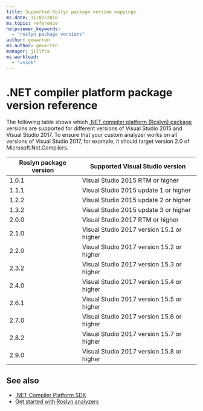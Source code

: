 ```yaml
---
title: Supported Roslyn package version mappings
ms.date: 11/02/2018
ms.topic: reference
helpviewer_keywords:
  - "roslyn package versions"
author: gewarren
ms.author: gewarren
manager: jillfra
ms.workload:
  - "vssdk"
---
```

# .NET compiler platform package version reference

The following table shows which [.NET compiler platform (Roslyn) package](https://www.nuget.org/packages/Microsoft.Net.Compilers/) versions are supported for different versions of Visual Studio 2015 and Visual Studio 2017. To ensure that your custom analyzer works on all versions of Visual Studio 2017, for example, it should target version 2.0 of Microsoft.Net.Compilers.

| Roslyn package version | Supported Visual Studio version |
| - | - |
| 1.0.1 | Visual Studio 2015 RTM or higher |
| 1.1.1 | Visual Studio 2015 update 1 or higher |
| 1.2.2 | Visual Studio 2015 update 2 or higher |
| 1.3.2 | Visual Studio 2015 update 3 or higher |
| 2.0.0 | Visual Studio 2017 RTM or higher |
| 2.1.0 | Visual Studio 2017 version 15.1 or higher |
| 2.2.0 | Visual Studio 2017 version 15.2 or higher |
| 2.3.2 | Visual Studio 2017 version 15.3 or higher |
| 2.4.0 | Visual Studio 2017 version 15.4 or higher |
| 2.6.1 | Visual Studio 2017 version 15.5 or higher |
| 2.7.0 | Visual Studio 2017 version 15.6 or higher |
| 2.8.2 | Visual Studio 2017 version 15.7 or higher |
| 2.9.0 | Visual Studio 2017 version 15.8 or higher |

## See also

- [.NET Compiler Platform SDK](/dotnet/csharp/roslyn-sdk/)
- [Get started with Roslyn analyzers](getting-started-with-roslyn-analyzers.md)